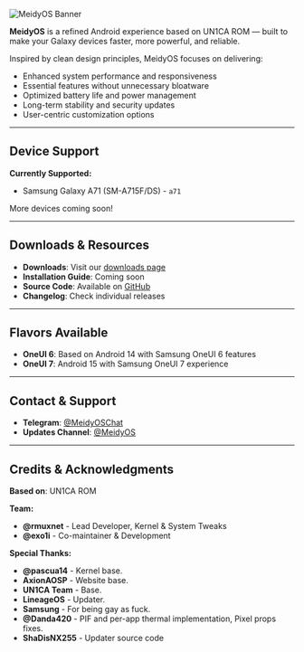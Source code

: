 ![MeidyOS Banner](https://i.ibb.co/GvxsG0NX/Untitled.png)

**MeidyOS** is a refined Android experience based on UN1CA ROM — built to make your Galaxy devices faster, more powerful, and reliable.

Inspired by clean design principles, MeidyOS focuses on delivering:
- Enhanced system performance and responsiveness
- Essential features without unnecessary bloatware
- Optimized battery life and power management
- Long-term stability and security updates
- User-centric customization options

---

## Device Support

**Currently Supported:**
- Samsung Galaxy A71 (SM-A715F/DS) - `a71`

More devices coming soon!

---

## Downloads & Resources

- **Downloads**: Visit our [downloads page](https://meidyos.github.io/download.html)
- **Installation Guide**: Coming soon
- **Source Code**: Available on [GitHub](https://github.com/MeidyOS)
- **Changelog**: Check individual releases

---

## Flavors Available

- **OneUI 6**: Based on Android 14 with Samsung OneUI 6 features
- **OneUI 7**: Android 15 with Samsung OneUI 7 experience

---

## Contact & Support

- **Telegram**: [@MeidyOSChat](https://t.me/MeidyOSChat)
- **Updates Channel**: [@MeidyOS](https://t.me/MeidyOS)

---

## Credits & Acknowledgments

**Based on**: UN1CA ROM

**Team:**
- **@rmuxnet** - Lead Developer, Kernel & System Tweaks
- **@exo1i** - Co-maintainer & Development

**Special Thanks:**
- **@pascua14** - Kernel base.
- **AxionAOSP** - Website base.
- **UN1CA Team** - Base.
- **LineageOS** - Updater.
- **Samsung** - For being gay as fuck.
- **@Danda420** - PIF and per-app thermal implementation, Pixel props fixes.
- **ShaDisNX255** - Updater source code
